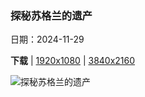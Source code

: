 ### 探秘苏格兰的遗产

日期：2024-11-29

**下载**  |  [1920x1080](https://cn.bing.com/th?id=OHR.KilchurnAutumn_ZH-CN2547959725_1920x1080.jpg)  |  [3840x2160](https://cn.bing.com/th?id=OHR.KilchurnAutumn_ZH-CN2547959725_UHD.jpg)

![探秘苏格兰的遗产](https://cn.bing.com/th?id=OHR.KilchurnAutumn_ZH-CN2547959725_1920x1080.jpg "基尔亨城堡倒映在奥湖中，阿盖尔-比特郡，苏格兰 (© Tom Mackie/plainpicture)")

